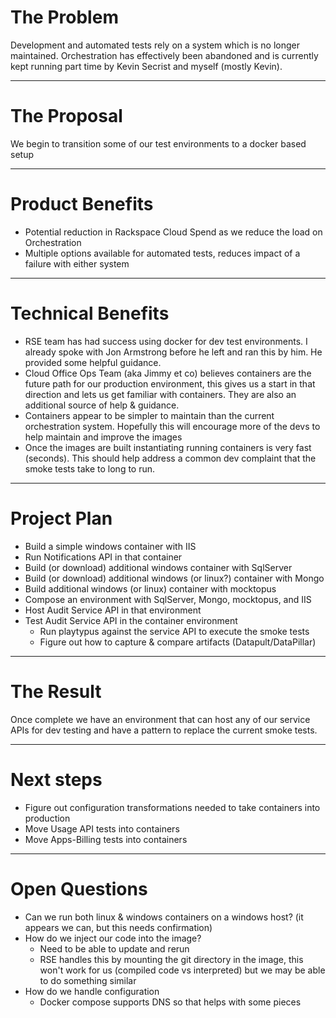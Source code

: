 # The Problem
Development and automated tests rely on a system which is no longer maintained. 
Orchestration has effectively been abandoned and is currently kept running
part time by Kevin Secrist and myself (mostly Kevin).
	
---

# The Proposal
We begin to transition some of our test environments to a docker based setup
	
--- 

# Product Benefits
+ Potential reduction in Rackspace Cloud Spend as we reduce the load on Orchestration
+ Multiple options available for automated tests, reduces impact of a failure with either system

---

# Technical Benefits
+ RSE team has had success using docker for dev test environments. I already spoke with Jon Armstrong before he left and ran this by him. He provided some helpful guidance.
+ Cloud Office Ops Team (aka Jimmy et co) believes containers are the future path for our production environment, this gives us a start in that direction and lets 
us get familiar with containers. They are also an additional source of help & guidance.
+ Containers appear to be simpler to maintain than the current orchestration system. Hopefully this will encourage more of the devs to help maintain and improve the images
+ Once the images are built instantiating running containers is very fast (seconds). This should help address a common dev complaint that the smoke tests take to long to run.

---

	
# Project Plan
- Build a simple windows container with IIS
- Run Notifications API in that container
- Build (or download) additional windows container with SqlServer
- Build (or download) additional windows (or linux?) container with Mongo
- Build additional windows (or linux) container with mocktopus
- Compose an environment with SqlServer, Mongo, mocktopus, and IIS
- Host Audit Service API in that environment
- Test Audit Service API in the container environment
	- Run playtypus against the service API to execute the smoke tests
	- Figure out how to capture & compare artifacts (Datapult/DataPillar)

---

	
# The Result
Once complete we have an environment that can host any of our service APIs for dev testing 
and have a pattern to replace the current smoke tests.

---

	
# Next steps
- Figure out configuration transformations needed to take containers into production
- Move Usage API tests into containers
- Move Apps-Billing tests into containers

---

	
# Open Questions
- Can we run both linux & windows containers on a windows host? (it appears we can, but this needs confirmation)
- How do we inject our code into the image?
	+ Need to be able to update and rerun
	+ RSE handles this by mounting the git directory in the image, this won't work for us (compiled code vs interpreted) but we may be able to do something similar
- How do we handle configuration
	+ Docker compose supports DNS so that helps with some pieces
